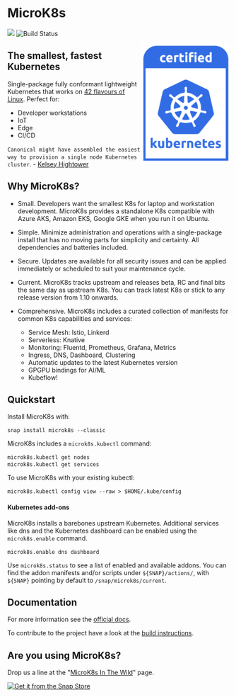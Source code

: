 # MicroK8s

![](https://img.shields.io/badge/Kubernetes-1.15-326de6.svg) ![Build Status](https://travis-ci.org/ubuntu/microk8s.svg?branch=master)

<img src="/docs/images/certified_kubernetes_color-222x300.png" align="right" width="200px">

## The smallest, fastest Kubernetes

Single-package fully conformant lightweight Kubernetes that works on [42
flavours of Linux](https://snapcraft.io/microk8s). Perfect for:

- Developer workstations
- IoT
- Edge
- CI/CD

`Canonical might have assembled the easiest way to provision a single node
Kubernetes cluster`. - [Kelsey Hightower](https://twitter.com/kelseyhightower/status/1120834594138406912)

## Why MicroK8s?

- Small. Developers want the smallest K8s for laptop and workstation
  development.  MicroK8s provides a standalone K8s compatible with Azure
  AKS, Amazon EKS, Google GKE when you run it on Ubuntu.

- Simple. Minimize administration and operations with a single-package
  install that has no moving parts for simplicity and certainty. All
  dependencies and batteries included.

- Secure. Updates are available for all security issues and can be applied
  immediately or scheduled to suit your maintenance cycle.

- Current. MicroK8s tracks upstream and releases beta, RC and final bits the
  same day as upstream K8s. You can track latest K8s or stick to any release
  version from 1.10 onwards.

- Comprehensive. MicroK8s includes a curated collection of manifests for
  common K8s capabilities and services:

  - Service Mesh: Istio, Linkerd
  - Serverless: Knative
  - Monitoring: Fluentd, Prometheus, Grafana, Metrics
  - Ingress, DNS, Dashboard, Clustering
  - Automatic updates to the latest Kubernetes version
  - GPGPU bindings for AI/ML
  - Kubeflow!

## Quickstart

Install MicroK8s with:

```
snap install microk8s --classic
```

MicroK8s includes a `microk8s.kubectl` command:

```
microk8s.kubectl get nodes
microk8s.kubectl get services
```

To use MicroK8s with your existing kubectl:

```
microk8s.kubectl config view --raw > $HOME/.kube/config
```

#### Kubernetes add-ons

MicroK8s installs a barebones upstream Kubernetes. Additional services like dns and the Kubernetes dashboard can be enabled using the `microk8s.enable` command.

```
microk8s.enable dns dashboard
```

Use `microk8s.status` to see a list of enabled and available addons. You can find the addon manifests and/or scripts under `${SNAP}/actions/`, with `${SNAP}` pointing by default to `/snap/microk8s/current`.

## Documentation

For more information see the [official docs](https://microk8s.io/docs/).

To contribute to the project have a look at the [build instructions](docs/build.md).

## Are you using MicroK8s?

Drop us a line at the "[MicroK8s In The Wild](docs/community.md)" page.

<a href="https://snapcraft.io/microk8s" title="Get it from the Snap Store">
            <img src="https://snapcraft.io/static/images/badges/en/snap-store-white.svg" alt="Get it from the Snap Store" width="200" />
          </a>

